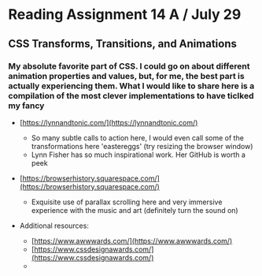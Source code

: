# Reading Assignment 14 A / July 29

## CSS Transforms, Transitions, and Animations

### My absolute favorite part of CSS. I could go on about different animation properties and values, but, for me, the best part is actually experiencing them. What I would like to share here is a compilation of the most clever implementations to have ticlked my fancy

- [https://lynnandtonic.com/](https://lynnandtonic.com/)
  - So many subtle calls to action here, I would even call some of the transformations here 'eastereggs' (try resizing the browser window)
  - Lynn Fisher has so much inspirational work. Her GitHub is worth a peek

- [https://browserhistory.squarespace.com/](https://browserhistory.squarespace.com/)
  - Exquisite use of parallax scrolling here and very immersive experience with the music and art (definitely turn the sound on)

- Additional resources:
  - [https://www.awwwards.com/](https://www.awwwards.com/)
  - [https://www.cssdesignawards.com/](https://www.cssdesignawards.com/)
  - 
